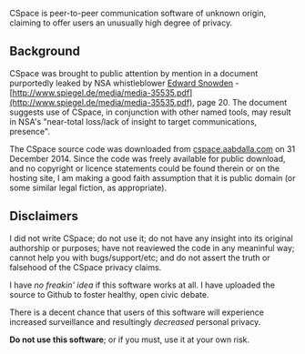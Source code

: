 CSpace is peer-to-peer communication software of unknown origin, claiming to
offer users an unusually high degree of privacy.


## Background

CSpace was brought to public attention by mention in a document purportedly
leaked by NSA whistleblower [Edward Snowden](http://en.wikipedia.org/wiki/Edward_Snowden) -
[http://www.spiegel.de/media/media-35535.pdf](http://www.spiegel.de/media/media-35535.pdf),
page 20.  The document suggests use of CSpace, in conjunction with other named
tools, may result in NSA's "near-total loss/lack of insight to target
communications, presence".  

The CSpace source code was downloaded from
[cspace.aabdalla.com](http://cspace.aabdalla.com/releases/cspace-0.1.27.tar.gz)
on 31 December 2014.  Since the code was freely available for public download,
and no copyright or licence statements could be found therein or on the hosting
site, I am making a good faith assumption that it is public domain (or some
similar legal fiction, as appropriate).  


## Disclaimers

I did not write CSpace; do not use it; do not have any insight into its
original authorship or purposes; have not reaviewed the code in any meaninful
way; cannot help you with bugs/support/etc; and do not assert the truth or
falsehood of the CSpace privacy claims.  

I have *no freakin' idea* if this software works at all.  I have uploaded the
source to Github to foster healthy, open civic debate.

There is a decent chance that users of this software will experience
increased surveillance and resultingly *decreased* personal privacy.

**Do not use this software**; or if you must, use it at your own risk.  

